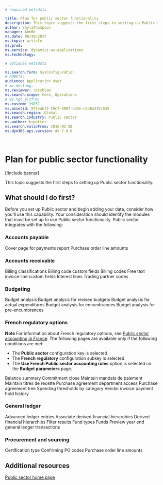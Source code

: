 ```yaml
---
# required metadata

title: Plan for public sector functionality
description: This topic suggests the first steps to setting up Public sector functionality.
author: ShylaThompson
manager: AnnBe
ms.date: 06/20/2017
ms.topic: article
ms.prod: 
ms.service: dynamics-ax-applications
ms.technology: 

# optional metadata

ms.search.form: SysConfiguration
# ROBOTS: 
audience: Application User
# ms.devlang: 
ms.reviewer: roschlom
ms.search.scope: Core, Operations
# ms.tgt_pltfrm: 
ms.custom: 19851
ms.assetid: 877eabf3-19c7-4897-b33e-c5a8a319cb35
ms.search.region: Global
ms.search.industry: Public sector
ms.author: brpotter
ms.search.validFrom: 2016-02-28
ms.dyn365.ops.version: AX 7.0.0

---
```


# Plan for public sector functionality

[!include [banner](../includes/banner.md)]

This topic suggests the first steps to setting up Public sector functionality.

What should I do first?
-----------------------

Before you set up Public sector and begin adding your data, consider how you'll use this capability. Your consideration should identify the modules that must be set up to use Public sector functionality. Public sector integrates with the following: 

### Accounts payable

Cover page for payments report Purchase order line amounts

### Accounts receivable

Billing classifications Billing code custom fields Billing codes Free text invoice line custom fields Interest lines Trading partner codes

### Budgeting

Budget analysis Budget analysis for revised budgets Budget analysis for actual expenditures Budget analysis for encumbrances Budget analysis for pre-encumbrances

### French regulatory options

**Note** For information about French regulatory options, see [Public sector accounting in France](../localizations/emea-fra-public-sector-accounting.md). The following pages are available only if the following conditions are met:

-   The **Public sector** configuration key is selected.
-   The **French regulatory** configuration subkey is selected.
-   The **Use French Public sector accounting rules** option is selected on the **Budget parameters** page.

Balance summary Commitment close Maintain mandats de paiement Maintain titres de recette Purchase agreement department access Purchase agreement tree Spending thresholds by category Vendor invoice payment hold history

### General ledger

Advanced ledger entries Associate derived financial hierarchies Derived financial hierarchies Filter results Fund types Funds Preview year end general ledger transactions

### Procurement and sourcing

Certification type Confirming PO codes Purchase order line amounts



Additional resources
--------

[Public sector home page](public-sector-functionality.md)



